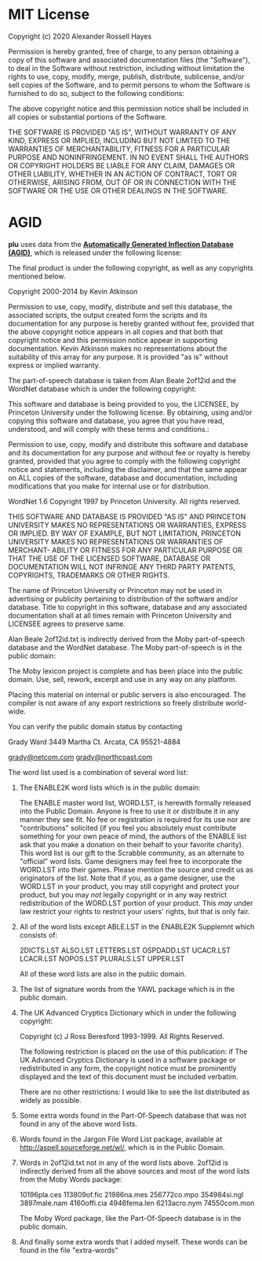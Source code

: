 # MIT License

Copyright (c) 2020 Alexander Rossell Hayes

Permission is hereby granted, free of charge, to any person obtaining a copy
of this software and associated documentation files (the "Software"), to deal
in the Software without restriction, including without limitation the rights
to use, copy, modify, merge, publish, distribute, sublicense, and/or sell
copies of the Software, and to permit persons to whom the Software is
furnished to do so, subject to the following conditions:

The above copyright notice and this permission notice shall be included in all
copies or substantial portions of the Software.

THE SOFTWARE IS PROVIDED "AS IS", WITHOUT WARRANTY OF ANY KIND, EXPRESS OR
IMPLIED, INCLUDING BUT NOT LIMITED TO THE WARRANTIES OF MERCHANTABILITY,
FITNESS FOR A PARTICULAR PURPOSE AND NONINFRINGEMENT. IN NO EVENT SHALL THE
AUTHORS OR COPYRIGHT HOLDERS BE LIABLE FOR ANY CLAIM, DAMAGES OR OTHER
LIABILITY, WHETHER IN AN ACTION OF CONTRACT, TORT OR OTHERWISE, ARISING FROM,
OUT OF OR IN CONNECTION WITH THE SOFTWARE OR THE USE OR OTHER DEALINGS IN THE
SOFTWARE.

# AGID

**plu** uses data from the [**Automatically Generated Inflection Database (AGID)**](http://wordlist.aspell.net/agid-readme/), which is released under the following license:

The final product is under the following copyright, as well as any
copyrights mentioned below.

  Copyright 2000-2014 by Kevin Atkinson

  Permission to use, copy, modify, distribute and sell this database,
  the associated scripts, the output created form the scripts and its
  documentation for any purpose is hereby granted without fee,
  provided that the above copyright notice appears in all copies and
  that both that copyright notice and this permission notice appear in
  supporting documentation. Kevin Atkinson makes no representations
  about the suitability of this array for any purpose. It is provided
  "as is" without express or implied warranty.

The part-of-speech database is taken from Alan Beale 2of12id
and the WordNet database which is under the following copyright:

  This software and database is being provided to you, the LICENSEE, by
  Princeton University under the following license.  By obtaining, using
  and/or copying this software and database, you agree that you have
  read, understood, and will comply with these terms and conditions.:

  Permission to use, copy, modify and distribute this software and
  database and its documentation for any purpose and without fee or
  royalty is hereby granted, provided that you agree to comply with
  the following copyright notice and statements, including the disclaimer,
  and that the same appear on ALL copies of the software, database and
  documentation, including modifications that you make for internal
  use or for distribution.

  WordNet 1.6 Copyright 1997 by Princeton University.  All rights reserved.

  THIS SOFTWARE AND DATABASE IS PROVIDED "AS IS" AND PRINCETON
  UNIVERSITY MAKES NO REPRESENTATIONS OR WARRANTIES, EXPRESS OR
  IMPLIED.  BY WAY OF EXAMPLE, BUT NOT LIMITATION, PRINCETON
  UNIVERSITY MAKES NO REPRESENTATIONS OR WARRANTIES OF MERCHANT-
  ABILITY OR FITNESS FOR ANY PARTICULAR PURPOSE OR THAT THE USE
  OF THE LICENSED SOFTWARE, DATABASE OR DOCUMENTATION WILL NOT
  INFRINGE ANY THIRD PARTY PATENTS, COPYRIGHTS, TRADEMARKS OR
  OTHER RIGHTS.

  The name of Princeton University or Princeton may not be used in
  advertising or publicity pertaining to distribution of the software
  and/or database.  Title to copyright in this software, database and
  any associated documentation shall at all times remain with
  Princeton University and LICENSEE agrees to preserve same.

Alan Beale 2of12id.txt is indirectly derived from the Moby part-of-speech
database and the WordNet database.  The Moby part-of-speech is in the
public domain:

  The Moby lexicon project is complete and has
  been place into the public domain. Use, sell,
  rework, excerpt and use in any way on any platform.

  Placing this material on internal or public servers is
  also encouraged. The compiler is not aware of any
  export restrictions so freely distribute world-wide.

  You can verify the public domain status by contacting

  Grady Ward
  3449 Martha Ct.
  Arcata, CA  95521-4884

  grady@netcom.com
  grady@northcoast.com

The word list used is a combination of several word list:

1) The ENABLE2K word lists which is in the public domain:

    The ENABLE master word list, WORD.LST, is herewith formally
    released into the Public Domain. Anyone is free to use it or
    distribute it in any manner they see fit. No fee or registration
    is required for its use nor are "contributions" solicited (if you
    feel you absolutely must contribute something for your own peace
    of mind, the authors of the ENABLE list ask that you make a
    donation on their behalf to your favorite charity). This word
    list is our gift to the Scrabble community, as an alternate to
    "official" word lists. Game designers may feel free to
    incorporate the WORD.LST into their games. Please mention the
    source and credit us as originators of the list. Note that if
    you, as a game designer, use the WORD.LST in your product, you
    may still copyright and protect your product, but you may *not*
    legally copyright or in any way restrict redistribution of the
    WORD.LST portion of your product. This *may* under law restrict
    your rights to restrict your users' rights, but that is only
    fair.

2) All of the word lists except ABLE.LST in the ENABLE2K Supplemnt
   which consists of:

     2DICTS.LST  ALSO.LST   LETTERS.LST  OSPDADD.LST  UCACR.LST
     LCACR.LST  NOPOS.LST    PLURALS.LST  UPPER.LST

   All of these word lists are also in the public domain.

3) The list of signature words from the YAWL package which is in the
   public domain.

4) The UK Advanced Cryptics Dictionary which in under the following
   copyright:

     Copyright (c) J Ross Beresford 1993-1999. All Rights Reserved.

     The following restriction is placed on the use of this
     publication: if The UK Advanced Cryptics Dictionary is used
     in a software package or redistributed in any form, the
     copyright notice must be prominently displayed and the text
     of this document must be included verbatim.

     There are no other restrictions: I would like to see the
     list distributed as widely as possible.

5) Some extra words found in the Part-Of-Speech database that was not
   found in any of the above word lists.

6) Words found in the Jargon File Word List package, available at
   http://aspell.sourceforge.net/wl/, which is in the Public Domain.

7) Words in 2of12id.txt not in any of the word lists above.  2of12id is
   indirectly derived from all the above sources and most of the word
   lists from the Moby Words package:

     10196pla.ces 113809of.fic 21986na.mes 256772co.mpo 354984si.ngl
     3897male.nam 4160offi.cia 4946fema.len 6213acro.nym 74550com.mon

   The Moby Word package, like the Part-Of-Speech database is in the
   public domain.

8) And finally some extra words that I added myself.  These words can be
   found in the file "extra-words"
